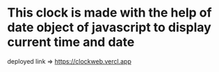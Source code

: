 # This clock is made with the help of date object of javascript to display current time and date
deployed link => https://clockweb.vercl.app
